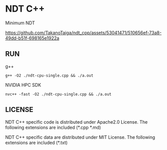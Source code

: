# NDT C++

Minimum NDT


https://github.com/TakanoTaiga/ndt_cpp/assets/53041471/510656ef-73a8-49dd-b51f-698165e1922a



## RUN

g++
```
g++ -O2 ./ndt-cpu-single.cpp && ./a.out
```

NVIDIA HPC SDK
```
nvc++ -fast -O2 ./ndt-cpu-single.cpp && ./a.out
```


## LICENSE

NDT C++ specific code is distributed under Apache2.0 License.
The following extensions are included (*.cpp *.md)


NDT C++ specific data are distributed under MIT License.
The following extensions are included (*.txt)
